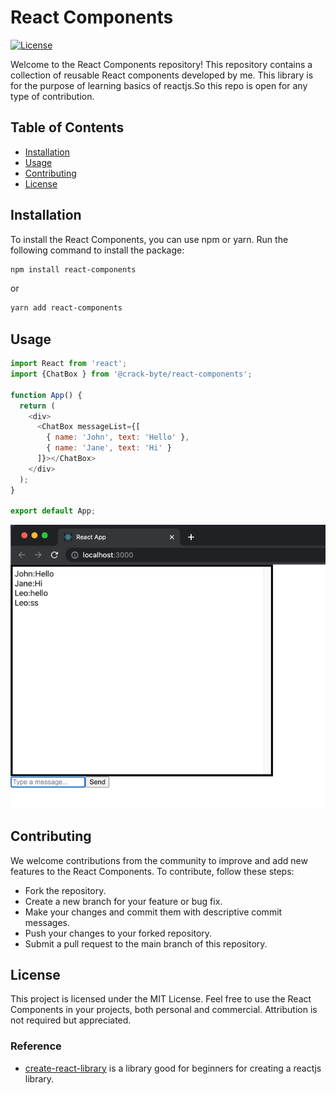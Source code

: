 # React Components

[![License](https://img.shields.io/badge/license-MIT-blue.svg)](https://github.com/crack-byte/react-components/blob/master/LICENSE)

Welcome to the React Components repository! This repository contains a collection of reusable React components developed by me.
This library is for the purpose of learning basics of reactjs.So this repo is open for any type of contribution.

## Table of Contents
- [Installation](#installation)
- [Usage](#usage)
- [Contributing](#contributing)
- [License](#license)

## Installation

To install the React Components, you can use npm or yarn. Run the following command to install the package:

```bash
npm install react-components
```
or
```bash
yarn add react-components
```

## Usage
```javascript
import React from 'react';
import {ChatBox } from '@crack-byte/react-components';

function App() {
  return (
    <div>
      <ChatBox messageList={[
        { name: 'John', text: 'Hello' },
        { name: 'Jane', text: 'Hi' }
      ]}></ChatBox>
    </div>
  );
}

export default App;
```
<div style="text-align: center;">

![alt text](https://github.com/crack-byte/react-components/blob/master/public/img.png?raw=true)

</div>


## Contributing

We welcome contributions from the community to improve and add new features to the React Components. To contribute, follow these steps:

- Fork the repository.
- Create a new branch for your feature or bug fix.
- Make your changes and commit them with descriptive commit messages.
- Push your changes to your forked repository.
- Submit a pull request to the main branch of this repository.

## License
This project is licensed under the MIT License. Feel free to use the React Components in your projects, both personal and commercial. Attribution is not required but appreciated.

### Reference

- [create-react-library](https://github.com/transitive-bullshit/create-react-library)
   is a library good for beginners for creating a reactjs library.
